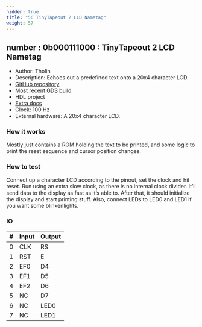 ```yaml
---
hidden: true
title: "56 TinyTapeout 2 LCD Nametag"
weight: 57
---
```


## number : 0b000111000 : TinyTapeout 2 LCD Nametag

* Author: Tholin
* Description: Echoes out a predefined text onto a 20x4 character LCD.
* [GitHub repository](https://github.com/89Mods/tt2-lcd-namebadge)
* [Most recent GDS build](https://github.com/AvalonSemiconductors/tt2-lcd-namebadge/actions/runs/3603899616)
* HDL project
* [Extra docs]()
* Clock: 100 Hz
* External hardware: A 20x4 character LCD.



### How it works

Mostly just contains a ROM holding the text to be printed, and some logic to print the reset sequence and cursor position changes.

### How to test

Connect up a character LCD according to the pinout, set the clock and hit reset. Run using an extra slow clock, as there is no internal clock divider. It’ll send data to the display as fast as it’s able to. After that, it should initialize the display and start printing stuff. Also, connect LEDs to LED0 and LED1 if you want some blinkenlights.

### IO

| # | Input        | Output       |
|---|--------------|--------------|
| 0 | CLK  | RS |
| 1 | RST  | E |
| 2 | EF0  | D4 |
| 3 | EF1  | D5 |
| 4 | EF2  | D6 |
| 5 | NC  | D7 |
| 6 | NC  | LED0 |
| 7 | NC  | LED1 |
